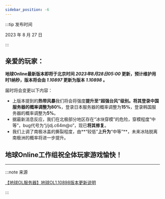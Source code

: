 ```yaml
---
sidebar_position: -6
---
```


:::tip 发布时间

2023 年 8 月 27 日

:::

## 亲爱的玩家：

**地球Online最新版本即将于北京时间 *2023年8月28日05:00* 更新，预计维护用时1纳秒，版本将会由 *1.10897* 更新为版本 *1.10898* 。**

届时将会变更以下内容：

* 上版本提到的**热带风暴**我们将会将强度**提升至“超强台风”**级别。将其登录中国服务器的概率调整为**80%**，登录日本服务器的概率调整为**15%**，登录韩国服务器的概率调整为**5%**。
* 据最新消息反应，我们在北极部分地区存在“冰块穿模”的危险，穿模程度“中等”，bug代号为“j/jdj.c64m@o”，现已**将其修复**。
* 我们上调了南极冰盖的撕裂程度，由**“较低”**上升为**“中等”**，未来冰陆脱离南极洲的概率将进一步提升。

## 地球Online工作组祝全体玩家游戏愉快！

---

:::note 来源

[【地球OL服务器】地球OL1.10898版本更新说明](https://www.bilibili.com/video/BV1Bu4y1e7vh)

:::